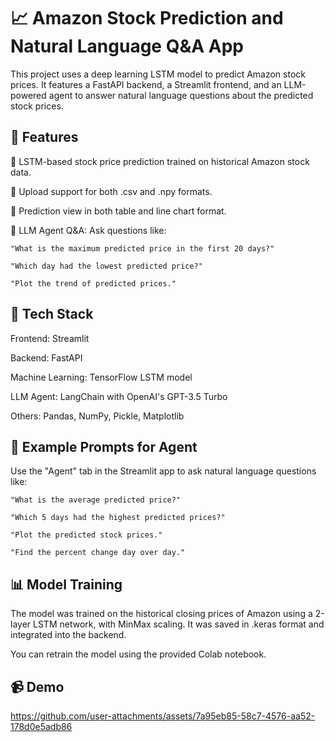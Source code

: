 # 📈 Amazon Stock Prediction and Natural Language Q&A App
This project uses a deep learning LSTM model to predict Amazon stock prices. It features a FastAPI backend, a Streamlit frontend, and an LLM-powered agent to answer natural language questions about the predicted stock prices.

## 🔧 Features
🧠 LSTM-based stock price prediction trained on historical Amazon stock data.

📁 Upload support for both .csv and .npy formats.

🧮 Prediction view in both table and line chart format.

💬 LLM Agent Q&A: Ask questions like:

    "What is the maximum predicted price in the first 20 days?"

    "Which day had the lowest predicted price?"

    "Plot the trend of predicted prices."

## 🚀 Tech Stack
  Frontend: Streamlit

  Backend: FastAPI

  Machine Learning: TensorFlow LSTM model

  LLM Agent: LangChain with OpenAI's GPT-3.5 Turbo

  Others: Pandas, NumPy, Pickle, Matplotlib

## 🧪 Example Prompts for Agent
Use the "Agent" tab in the Streamlit app to ask natural language questions like:
  
    "What is the average predicted price?"
    
    "Which 5 days had the highest predicted prices?"
    
    "Plot the predicted stock prices."
    
    "Find the percent change day over day."

## 📊 Model Training
The model was trained on the historical closing prices of Amazon using a 2-layer LSTM network, with MinMax scaling. It was saved in .keras format and integrated into the backend.

You can retrain the model using the provided Colab notebook.

## 📹 Demo
https://github.com/user-attachments/assets/7a95eb85-58c7-4576-aa52-178d0e5adb86





